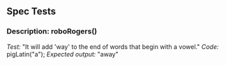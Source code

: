 ## Spec Tests

### Description: roboRogers()
*Test:* "It will add 'way' to the end of words that begin with a vowel."
*Code:* pigLatin("a");
*Expected output:* "away"